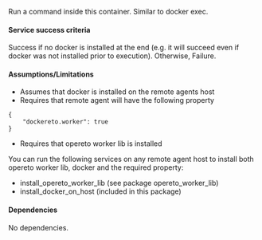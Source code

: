 Run a command inside this container. Similar to docker exec.

#### Service success criteria
Success if no docker is installed at the end (e.g. it will succeed even if docker was not installed prior to execution). Otherwise, Failure.

#### Assumptions/Limitations
* Assumes that docker is installed on the remote agents host
* Requires that remote agent will have the following property
```
{
    "dockereto.worker": true
}
```
* Requires that opereto worker lib is installed 

You can run the following services on any remote agent host to install both opereto worker lib, docker and the required property:
* install_opereto_worker_lib (see package opereto_worker_lib)
* install_docker_on_host (included in this package)


#### Dependencies
No dependencies.

